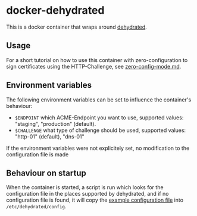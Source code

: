 # docker-dehydrated

This is a docker container that wraps around [dehydrated](https://github.com/lukas2511/dehydrated).

## Usage

For a short tutorial on how to use this container with zero-configuration to sign certificates
using the HTTP-Challenge, see [zero-config-mode.md]("Zero-Config"-Mode).

## Environment variables

The following environment variables can be set to influence the container's behaviour:

- `$ENDPOINT` which ACME-Endpoint you want to use, supported values: "staging", "production" (default).
- `$CHALLENGE` what type of challenge should be used, supported values: "http-01" (default), "dns-01"

If the environment variables were not explicitely set, no modification to the configuration file is made

## Behaviour on startup

When the container is started, a script is run which looks for the configuration file in the places supported by dehydrated,
and if no configuration file is found, it will copy the [example configuration file](https://github.com/lukas2511/dehydrated/docs/examples/config)
into `/etc/dehydrated/config`.

